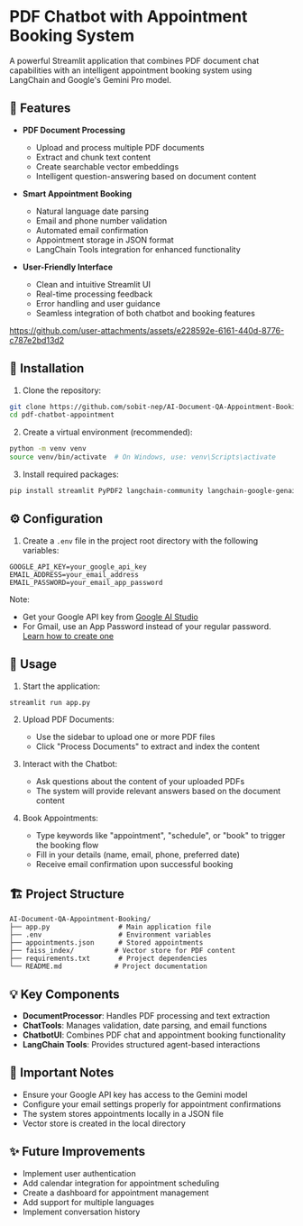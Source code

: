 # PDF Chatbot with Appointment Booking System

A powerful Streamlit application that combines PDF document chat capabilities with an intelligent appointment booking system using LangChain and Google's Gemini Pro model.

## 🌟 Features

- **PDF Document Processing**
  - Upload and process multiple PDF documents
  - Extract and chunk text content
  - Create searchable vector embeddings
  - Intelligent question-answering based on document content

- **Smart Appointment Booking**
  - Natural language date parsing
  - Email and phone number validation
  - Automated email confirmation
  - Appointment storage in JSON format
  - LangChain Tools integration for enhanced functionality

- **User-Friendly Interface**
  - Clean and intuitive Streamlit UI
  - Real-time processing feedback
  - Error handling and user guidance
  - Seamless integration of both chatbot and booking features
 


https://github.com/user-attachments/assets/e228592e-6161-440d-8776-c787e2bd13d2



## 🚀 Installation

1. Clone the repository:
```bash
git clone https://github.com/sobit-nep/AI-Document-QA-Appointment-Booking.git
cd pdf-chatbot-appointment
```

2. Create a virtual environment (recommended):
```bash
python -m venv venv
source venv/bin/activate  # On Windows, use: venv\Scripts\activate
```

3. Install required packages:
```bash
pip install streamlit PyPDF2 langchain-community langchain-google-genai python-dotenv validators email-validator google-generativeai faiss-cpu
```

## ⚙️ Configuration

1. Create a `.env` file in the project root directory with the following variables:
```env
GOOGLE_API_KEY=your_google_api_key
EMAIL_ADDRESS=your_email_address
EMAIL_PASSWORD=your_email_app_password
```

Note: 
- Get your Google API key from [Google AI Studio](https://aistudio.google.com/apikey)
- For Gmail, use an App Password instead of your regular password. [Learn how to create one](https://support.google.com/accounts/answer/185833?hl=en)

## 🚀 Usage

1. Start the application:
```bash
streamlit run app.py
```

2. Upload PDF Documents:
   - Use the sidebar to upload one or more PDF files
   - Click "Process Documents" to extract and index the content

3. Interact with the Chatbot:
   - Ask questions about the content of your uploaded PDFs
   - The system will provide relevant answers based on the document content

4. Book Appointments:
   - Type keywords like "appointment", "schedule", or "book" to trigger the booking flow
   - Fill in your details (name, email, phone, preferred date)
   - Receive email confirmation upon successful booking

## 🏗️ Project Structure

```
AI-Document-QA-Appointment-Booking/
├── app.py                 # Main application file
├── .env                   # Environment variables
├── appointments.json      # Stored appointments
├── faiss_index/          # Vector store for PDF content
├── requirements.txt       # Project dependencies
└── README.md             # Project documentation
```

## 💡 Key Components

- **DocumentProcessor**: Handles PDF processing and text extraction
- **ChatTools**: Manages validation, date parsing, and email functions
- **ChatbotUI**: Combines PDF chat and appointment booking functionality
- **LangChain Tools**: Provides structured agent-based interactions

## 📝 Important Notes

- Ensure your Google API key has access to the Gemini model
- Configure your email settings properly for appointment confirmations
- The system stores appointments locally in a JSON file
- Vector store is created in the local directory



## ✨ Future Improvements

- Implement user authentication
- Add calendar integration for appointment scheduling
- Create a dashboard for appointment management
- Add support for multiple languages
- Implement conversation history
